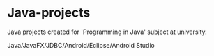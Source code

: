 # Java-projects

Java projects created for 'Programming in Java' subject at university.

Java/JavaFX/JDBC/Android/Eclipse/Android Studio
